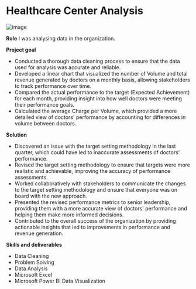 # Healthcare Center Analysis

![image](https://github.com/a7mdNasrr/Healthcare-canter-analysis/assets/56299213/c59f2574-8748-4510-9a69-ada3630de581)


**Role**
I was analysing data in the organization.

**Project goal**
- Conducted a thorough data cleaning process to ensure that the data used for analysis was accurate and reliable.
- Developed a linear chart that visualized the number of Volume and total revenue generated by doctors on a monthly basis, allowing stakeholders to track performance over time.
- Compared the actual performance to the target (Expected Achievement) for each month, providing insight into how well doctors were meeting their performance goals.
- Calculated the average Charge per Volume, which provided a more detailed view of doctors' performance by accounting for differences in volume between doctors.

**Solution**
- Discovered an issue with the target setting methodology in the last quarter, which could have led to inaccurate assessments of doctors' performance.
- Revised the target setting methodology to ensure that targets were more realistic and achievable, improving the accuracy of performance assessments.
- Worked collaboratively with stakeholders to communicate the changes to the target setting methodology and ensure that everyone was on board with the new approach.
- Presented the revised performance metrics to senior leadership, providing them with a more accurate view of doctors' performance and helping them make more informed decisions.
- Contributed to the overall success of the organization by providing actionable insights that led to improvements in performance and revenue generation.


**Skills and deliverables**
- Data Cleaning
- Problem Solving
- Data Analysis
- Microsoft Excel
- Microsoft Power BI Data Visualization
